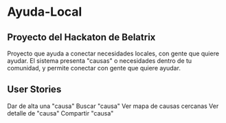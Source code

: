 Ayuda-Local
===========

Proyecto del Hackaton de Belatrix
---------------------------------

Proyecto que ayuda a conectar necesidades locales, con gente que quiere ayudar. El sistema presenta "causas" o necesidades dentro de tu comunidad, y permite conectar con gente que quiere ayudar.

User Stories
------------

Dar de alta una "causa"
Buscar "causa"
Ver mapa de causas cercanas
Ver detalle de "causa"
Compartir "causa"